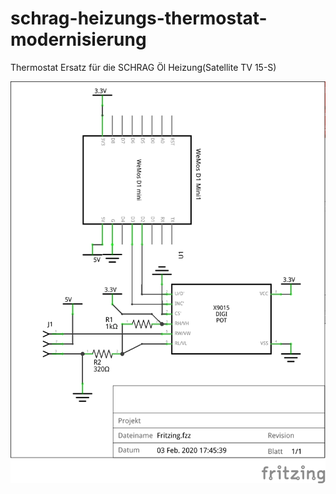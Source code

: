# schrag-heizungs-thermostat-modernisierung
Thermostat Ersatz für die SCHRAG Öl Heizung(Satellite TV 15-S)

![Fritzing_Schaltplan.png](https://raw.githubusercontent.com/cuddlycheetah/schrag-heizungs-thermostat-modernisierung/master/Fritzing_Schaltplan.png)
